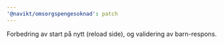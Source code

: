 ```yaml
---
'@navikt/omsorgspengesoknad': patch
---
```


Forbedring av start på nytt (reload side), og validering av barn-respons.
